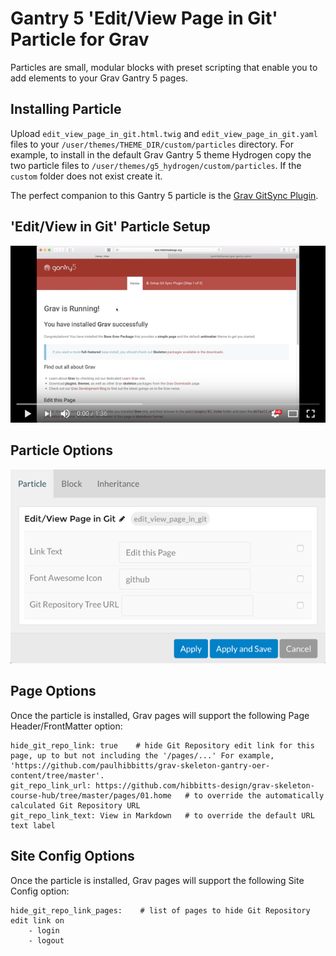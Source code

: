 # Gantry 5 'Edit/View Page in Git' Particle for Grav

Particles are small, modular blocks with preset scripting that enable you to add elements to your Grav Gantry 5 pages.

## Installing Particle

Upload `edit_view_page_in_git.html.twig` and `edit_view_page_in_git.yaml` files to your `/user/themes/THEME_DIR/custom/particles` directory. For example, to install in the default Grav Gantry 5 theme Hydrogen copy the two particle files to `/user/themes/g5_hydrogen/custom/particles`. If the `custom` folder does not exist create it.

The perfect companion to this Gantry 5 particle is the [Grav GitSync Plugin](http://www.hibbittsdesign.org/blog/posts/2016-12-22-touchdown-seamless-2-way-syncing-arrives-for-grav).

## 'Edit/View in Git' Particle Setup
[!['Edit/View in Git' Particle Setup](video.png)](http://www.youtube.com/watch?v=4cHwJ27jqXM "'Edit/View in Git' Particle Setup")  

## Particle Options
!['Edit this Page' options](https://github.com/hibbitts-design/grav-gantry5-particle-edit-page-in-git/blob/master/edit-view-this-page-options.png?raw=true)

## Page Options
Once the particle is installed, Grav pages will support the following Page Header/FrontMatter option:

```
hide_git_repo_link: true    # hide Git Repository edit link for this page, up to but not including the '/pages/...' For example, 'https://github.com/paulhibbitts/grav-skeleton-gantry-oer-content/tree/master'.  
git_repo_link_url: https://github.com/hibbitts-design/grav-skeleton-course-hub/tree/master/pages/01.home   # to override the automatically calculated Git Repository URL
git_repo_link_text: View in Markdown   # to override the default URL text label
```

## Site Config Options
Once the particle is installed, Grav pages will support the following Site Config option:

```
hide_git_repo_link_pages:    # list of pages to hide Git Repository edit link on
    - login
    - logout                        
```
